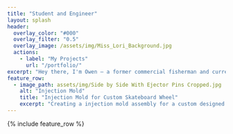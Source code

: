 ```yaml
---
title: "Student and Engineer"
layout: splash
header:
  overlay_color: "#000"
  overlay_filter: "0.5"
  overlay_image: /assets/img/Miss_Lori_Background.jpg
  actions:
    - label: "My Projects"
      url: "/portfolio/"
excerpt: "Hey there, I'm Owen – a former commercial fisherman and currently an undergraduate engineering student at Vanderbilt University. I'm driven by a curiosity to explore various fields, and I'm eager to gain experience in R&D, manufacturing, and management."
feature_row:
  - image_path: assets/img/Side by Side With Ejector Pins Cropped.jpg
    alt: "Injection Mold"
    title: "Injection Mold for Custom Skateboard Wheel"
    excerpt: "Creating a injection mold assembly for a custom designed skateboard wheel. "
---
```


{% include feature_row %}

